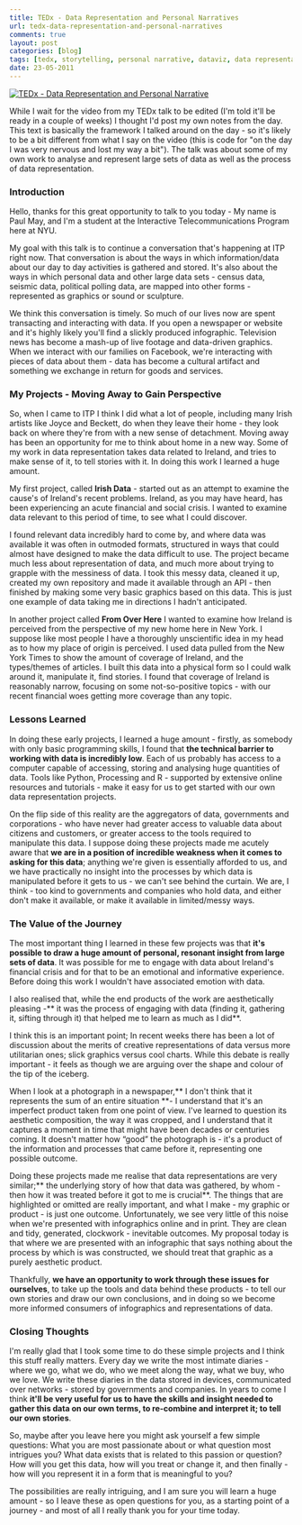 ```yaml
---
title: TEDx - Data Representation and Personal Narratives
url: tedx-data-representation-and-personal-narratives
comments: true
layout: post
categories: [blog]
tags: [tedx, storytelling, personal narrative, dataviz, data representation, data]
date: 23-05-2011
---
```

<p class="intro"><a href="http://www.flickr.com/photos/paulmmay/5670967252/" title="TEDx - Data Representation and Personal Narrative by paulmmay, on Flickr"><img src="http://farm6.static.flickr.com/5029/5670967252_d93abbb970_b.jpg" class="photo" alt="TEDx - Data Representation and Personal Narrative"></a>

While I wait for the video from my TEDx talk to be edited (I'm told it'll be ready in a couple of weeks) I thought I'd post my own notes from the day. This text is basically the framework I talked around on the day - so it's likely to be a bit different from what I say on the video (this is code for "on the day I was very nervous and lost my way a bit"). The talk was about some of my own work to analyse and represent large sets of data as well as the process of data representation. </p>
### Introduction

Hello, thanks for this great opportunity to talk to you today - My name is Paul May, and I'm a student at the Interactive Telecommunications Program here at NYU. 

My goal with this talk is to continue a conversation that's happening at ITP right now. That conversation is about the ways in which information/data about our day to day activities is gathered and stored. It's also about the ways in which personal data and other large data sets - census data, seismic data, political polling data, are mapped into other forms - represented as graphics or sound or sculpture. 

We think this conversation is timely. So much of our lives now are spent transacting and interacting with data. If you open a newspaper or website and it's highly likely you'll find a slickly produced infographic. Television news has become a mash-up of live footage and data-driven graphics. When we interact with our families on Facebook, we're interacting with pieces of data about them - data has become a cultural artifact and something we exchange in return for goods and services.

### My Projects - Moving Away to Gain Perspective

So, when I came to ITP I think I did what a lot of people, including many Irish artists like Joyce and Beckett, do when they leave their home - they look back on where they're from with a new sense of detachment. Moving away has been an opportunity for me to think about home in a new way. Some of my work in data representation takes data related to Ireland, and tries to make sense of it, to tell stories with it. In doing this work I learned a huge amount.

My first project, called **Irish Data** - started out as an attempt to examine the cause's of Ireland's recent problems. Ireland, as you may have heard, has been experiencing an acute financial and social crisis. I wanted to examine data relevant to this period of time, to see what I could discover. 

I found relevant data incredibly hard to come by, and where data was available it was often in outmoded formats, structured in ways that could almost have designed to make the data difficult to use. The project became much less about representation of data, and much more about trying to grapple with the messiness of data. I took this messy data, cleaned it up, created my own repository and made it available through an API - then finished by making some very basic graphics based on this data. This is just one example of data taking me in directions I hadn't anticipated.

In another project called **From Over Here** I wanted to examine how Ireland is perceived from the perspective of my new home here in New York. I suppose like most people I have a thoroughly unscientific idea in my head as to how my place of origin is perceived. I used data pulled from the New York Times to show the amount of coverage of Ireland, and the types/themes of articles. I built this data into a physical form so I could walk around it, manipulate it, find stories. I found that coverage of Ireland is reasonably narrow, focusing on some not-so-positive topics - with our recent financial woes getting more coverage than any topic. 

### Lessons Learned

In doing these early projects, I learned a huge amount - firstly, as somebody with only basic programming skills, I found that **the technical barrier to working with data is incredibly low**. Each of us probably has access to a computer capable of accessing, storing and analysing huge quantities of data. Tools like Python, Processing and R - supported by extensive online resources and tutorials - make it easy for us to get started with our own data representation projects.

On the flip side of this reality are the aggregators of data, governments and corporations - who have never had greater access to valuable data about citizens and customers, or greater access to the tools required to manipulate this data. I suppose doing these projects made me acutely aware that **we are in a position of incredible weakness when it comes to asking for this data**; anything we're given is essentially afforded to us, and we have practically no insight into the processes by which data is manipulated before it gets to us - we can't see behind the curtain. We are, I think - too kind to governments and companies who hold data, and either don't make it available, or make it available in limited/messy ways.

### The Value of the Journey

The most important thing I learned in these few projects was that **it's possible to draw a huge amount of personal, resonant insight from large sets of data**. It was possible for me to engage with data about Ireland's financial crisis and for that to be an emotional and informative experience. Before doing this work I wouldn't have associated emotion with data. 

I also realised that, while the end products of the work are aesthetically pleasing -** it was the process of engaging with data (finding it, gathering it, sifting through it) that helped me to learn as much as I did**.

I think this is an important point; In recent weeks there has been a lot of discussion about the merits of creative representations of data versus more utilitarian ones; slick graphics versus cool charts. While this debate is really important - it feels as though we are arguing over the shape and colour of the tip of the iceberg. 

When I look at a photograph in a newspaper,** I don't think that it represents the sum of an entire situation **- I understand that it's an imperfect product taken from one point of view. I've learned to question its aesthetic composition, the way it was cropped, and I understand that it captures a moment in time that might have been decades or centuries coming. It doesn't matter how &#8220;good&#8221; the photograph is - it's a product of the information and processes that came before it, representing one possible outcome.

Doing these projects made me realise that data representations are very similar;** the underlying story of how that data was gathered, by whom - then how it was treated before it got to me is crucial**. The things that are highlighted or omitted are really important, and what I make - my graphic or product - is just one outcome. Unfortunately, we see very little of this noise when we're presented with infographics online and in print. They are clean and tidy, generated, clockwork - inevitable outcomes. My proposal today is that where we are presented with an infographic that says nothing about the process by which is was constructed, we should treat that graphic as a purely aesthetic product.

Thankfully, **we have an opportunity to work through these issues for ourselves**, to take up the tools and data behind these products - to tell our own stories and draw our own conclusions, and in doing so we become more informed consumers of infographics and representations of data. 

### Closing Thoughts

I'm really glad that I took some time to do these simple projects and I think this stuff really matters. Every day we write the most intimate diaries - where we go, what we do, who we meet along the way, what we buy, who we love. We write these diaries in the data stored in devices, communicated over networks - stored by governments and companies. In years to come I think **it'll be very useful for us to have the skills and insight needed to gather this data on our own terms, to re-combine and interpret it; to tell our own stories**. 

So, maybe after you leave here you might ask yourself a few simple questions: What you are most passionate about or what question most intrigues you? What data exists that is related to this passion or question? How will you get this data, how will you treat or change it, and then finally - how will you represent it in a form that is meaningful to you? 

The possibilities are really intriguing, and I am sure you will learn a huge amount - so I leave these as open questions for you, as a starting point of a journey - and most of all I really thank you for your time today.

